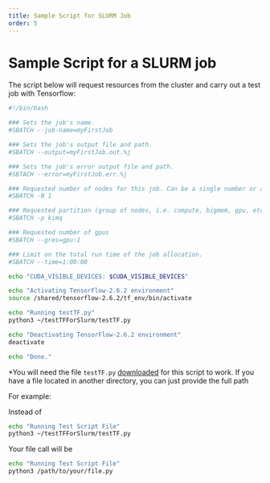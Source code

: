 ```yaml
---
title: Sample Script for SLURM Job
order: 5
---
```

# Sample Script for a SLURM job

The script below will request resources from the cluster and carry out a test job with Tensorflow:

```sh
#!/bin/bash

### Sets the job's name.
#SBATCH --job-name=myFirstJob

### Sets the job's output file and path.
#SBATCH --output=myFirstJob.out.%j

### Sets the job's error output file and path.
#SBTACH --error=myFirstJob.err.%j

### Requested number of nodes for this job. Can be a single number or a range.
#SBATCH -N 1

### Requested partition (group of nodes, i.e. compute, bigmem, gpu, etc.) for the resource allocation. 
#SBATCH -p kimq

### Requested number of gpus
#SBATCH --gres=gpu:1

### Limit on the total run time of the job allocation.
#SBATCH --time=1:00:00

echo "CUDA_VISIBLE_DEVICES: $CUDA_VISIBLE_DEVICES"

echo "Activating TensorFlow-2.6.2 environment"
source /shared/tensorflow-2.6.2/tf_env/bin/activate

echo "Running testTF.py"
python3 ~/testTFForSlurm/testTF.py

echo "Deactivating TensorFlow-2.6.2 environment"
deactivate

echo "Done."
```

*You will need the file `testTF.py` [downloaded](/docs/copyToCluster.md) for this script to work. If you have a file located in another directory, you can just provide the full path

For example:

Instead of
```sh
echo "Running Test Script File"
python3 ~/testTFForSlurm/testTF.py
```

Your file call will be
```sh
echo "Running Test Script File"
python3 /path/to/your/file.py
```